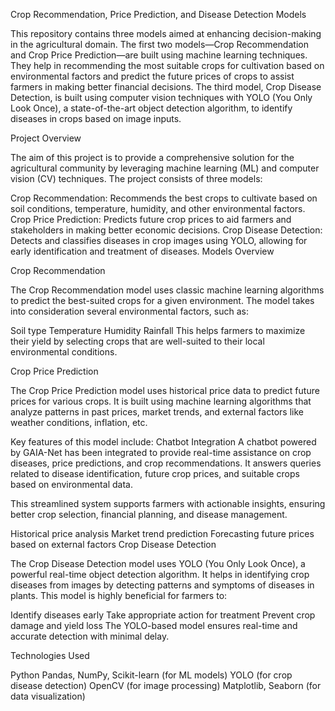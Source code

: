 Crop Recommendation, Price Prediction, and Disease Detection Models

This repository contains three models aimed at enhancing decision-making in the agricultural domain. The first two models—Crop Recommendation and Crop Price Prediction—are built using machine learning techniques. They help in recommending the most suitable crops for cultivation based on environmental factors and predict the future prices of crops to assist farmers in making better financial decisions. The third model, Crop Disease Detection, is built using computer vision techniques with YOLO (You Only Look Once), a state-of-the-art object detection algorithm, to identify diseases in crops based on image inputs.

Project Overview

The aim of this project is to provide a comprehensive solution for the agricultural community by leveraging machine learning (ML) and computer vision (CV) techniques. The project consists of three models:

Crop Recommendation: Recommends the best crops to cultivate based on soil conditions, temperature, humidity, and other environmental factors.
Crop Price Prediction: Predicts future crop prices to aid farmers and stakeholders in making better economic decisions.
Crop Disease Detection: Detects and classifies diseases in crop images using YOLO, allowing for early identification and treatment of diseases.
Models Overview

Crop Recommendation

The Crop Recommendation model uses classic machine learning algorithms to predict the best-suited crops for a given environment. The model takes into consideration several environmental factors, such as:

Soil type
Temperature
Humidity
Rainfall
This helps farmers to maximize their yield by selecting crops that are well-suited to their local environmental conditions.

Crop Price Prediction

The Crop Price Prediction model uses historical price data to predict future prices for various crops. It is built using machine learning algorithms that analyze patterns in past prices, market trends, and external factors like weather conditions, inflation, etc.

Key features of this model include:
Chatbot Integration
A chatbot powered by GAIA-Net has been integrated to provide real-time assistance on crop diseases, price predictions, and crop recommendations. It answers queries related to disease identification, future crop prices, and suitable crops based on environmental data.

This streamlined system supports farmers with actionable insights, ensuring better crop selection, financial planning, and disease management.

Historical price analysis
Market trend prediction
Forecasting future prices based on external factors
Crop Disease Detection

The Crop Disease Detection model uses YOLO (You Only Look Once), a powerful real-time object detection algorithm. It helps in identifying crop diseases from images by detecting patterns and symptoms of diseases in plants. This model is highly beneficial for farmers to:

Identify diseases early
Take appropriate action for treatment
Prevent crop damage and yield loss
The YOLO-based model ensures real-time and accurate detection with minimal delay.

Technologies Used

Python
Pandas, NumPy, Scikit-learn (for ML models)
YOLO (for crop disease detection)
OpenCV (for image processing)
Matplotlib, Seaborn (for data visualization)

